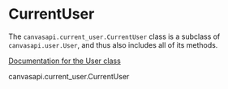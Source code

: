 # CurrentUser

The `canvasapi.current_user.CurrentUser` class is a subclass of
`canvasapi.user.User`, and thus also includes all of its methods.

[Documentation for the User class](user-ref.html)

<div class="autoclass" members="">

canvasapi.current_user.CurrentUser

</div>

